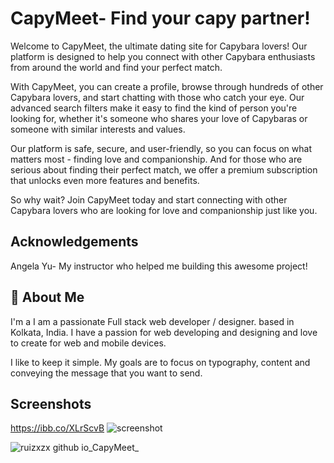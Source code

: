 
# CapyMeet- Find your capy partner!
Welcome to CapyMeet, the ultimate dating site for Capybara lovers! Our platform is designed to help you connect with other Capybara enthusiasts from around the world and find your perfect match.

With CapyMeet, you can create a profile, browse through hundreds of other Capybara lovers, and start chatting with those who catch your eye. Our advanced search filters make it easy to find the kind of person you're looking for, whether it's someone who shares your love of Capybaras or someone with similar interests and values.

Our platform is safe, secure, and user-friendly, so you can focus on what matters most - finding love and companionship. And for those who are serious about finding their perfect match, we offer a premium subscription that unlocks even more features and benefits.

So why wait? Join CapyMeet today and start connecting with other Capybara lovers who are looking for love and companionship just like you.
## Acknowledgements

Angela Yu- My instructor who helped me building this awesome project!


## 🚀 About Me
I'm a I am a passionate Full stack web developer / designer. based in Kolkata, India. I have a passion for web developing and designing and love to create for web and mobile devices.

I like to keep it simple. My goals are to focus on typography, content and conveying the message that you want to send.


## Screenshots

https://ibb.co/XLrScvB
<img src="https://ibb.co/XLrScvB" alt="screenshot">

![ruizxzx github io_CapyMeet_](https://user-images.githubusercontent.com/128290052/227450579-13946ad5-860e-48b8-b248-fda7d9012a96.png)
